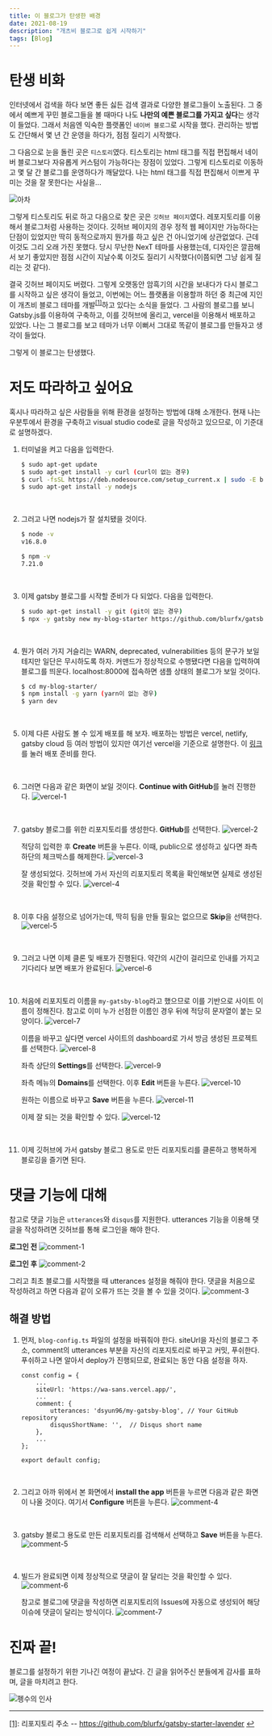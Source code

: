 ```yaml
---
title: 이 블로그가 탄생한 배경
date: 2021-08-19
description: "개츠비 블로그로 쉽게 시작하기"
tags: [Blog]
---
```


# 탄생 비화
인터넷에서 검색을 하다 보면 좋든 싫든 검색 결과로 다양한 블로그들이 노출된다. 그 중에서 예쁘게 꾸민 블로그들을 볼 때마다 나도 **나만의 예쁜 블로그를 가지고 싶다**는 생각이 들었다. 그래서 처음엔 익숙한 플랫폼인 `네이버 블로그`로 시작을 했다. 관리하는 방법도 간단해서 몇 년 간 운영을 하다가, 점점 질리기 시작했다.

그 다음으로 눈을 돌린 곳은 `티스토리`였다. 티스토리는 html 태그를 직접 편집해서 네이버 블로그보다 자유롭게 커스텀이 가능하다는 장점이 있었다. 그렇게 티스토리로 이동하고 몇 달 간 블로그를 운영하다가 깨달았다. 나는 html 태그를 직접 편집해서 이쁘게 꾸미는 것을 잘 못한다는 사실을...

![아차](acha.jpg)

그렇게 티스토리도 뒤로 하고 다음으로 찾은 곳은 `깃허브 페이지`였다. 레포지토리를 이용해서 블로그처럼 사용하는 것이다. 깃허브 페이지의 경우 정적 웹 페이지만 가능하다는 단점이 있었지만 딱히 동적으로까지 뭔가를 하고 싶은 건 아니었기에 상관없었다. 근데 이것도 그리 오래 가진 못했다. 당시 무난한 NexT 테마를 사용했는데, 디자인은 깔끔해서 보기 좋았지만 점점 시간이 지날수록 이것도 질리기 시작했다(이쯤되면 그냥 쉽게 질리는 것 같다).

결국 깃허브 페이지도 버렸다. 그렇게 오랫동안 암흑기의 시간을 보내다가 다시 블로그를 시작하고 싶은 생각이 들었고, 이번에는 어느 플랫폼을 이용할까 하던 중 최근에 지인이 개츠비 블로그 테마를 개발<sup id="rfn-1">[\[1\]](#fn-1)</sup>하고 있다는 소식을 들었다. 그 사람의 블로그를 보니 Gatsby.js를 이용하여 구축하고, 이를 깃허브에 올리고, vercel을 이용해서 배포하고 있었다. 나는 그 블로그를 보고 테마가 너무 이뻐서 그대로 똑같이 블로그를 만들자고 생각이 들었다.

그렇게 이 블로그는 탄생했다.

# 저도 따라하고 싶어요
혹시나 따라하고 싶은 사람들을 위해 환경을 설정하는 방법에 대해 소개한다. 현재 나는 우분투에서 환경을 구축하고 visual studio code로 글을 작성하고 있으므로, 이 기준대로 설명하겠다.

1. 터미널을 켜고 다음을 입력한다.
    ```bash
    $ sudo apt-get update
    $ sudo apt-get install -y curl (curl이 없는 경우)
    $ curl -fsSL https://deb.nodesource.com/setup_current.x | sudo -E bash -
    $ sudo apt-get install -y nodejs
    ```
<br>

2. 그러고 나면 nodejs가 잘 설치됐을 것이다.
    ```bash
    $ node -v
    v16.8.0

    $ npm -v
    7.21.0
    ```
<br>

3. 이제 gatsby 블로그를 시작할 준비가 다 되었다. 다음을 입력한다.
    ```bash
    $ sudo apt-get install -y git (git이 없는 경우)
    $ npx -y gatsby new my-blog-starter https://github.com/blurfx/gatsby-starter-lavender
    ```
<br>

4. 뭔가 여러 가지 거슬리는 WARN, deprecated, vulnerabilities 등의 문구가 보일 테지만 일단은 무시하도록 하자. 커맨드가 정상적으로 수행됐다면 다음을 입력하여 블로그를 띄운다. localhost:8000에 접속하면 샘플 상태의 블로그가 보일 것이다.
    ```bash
    $ cd my-blog-starter/
    $ npm install -g yarn (yarn이 없는 경우)
    $ yarn dev
    ```
<br>

5. 이제 다른 사람도 볼 수 있게 배포를 해 보자. 배포하는 방법은 vercel, netlify, gatsby cloud 등 여러 방법이 있지만 여기선 vercel을 기준으로 설명한다. 이 [링크](https://vercel.com/new/git/external?repository-url=https%3A%2F%2Fgithub.com%2Fblurfx%2Fgatsby-starter-lavender)를 눌러 배포 준비를 한다.
<br>

6. 그러면 다음과 같은 화면이 보일 것이다. **Continue with GitHub**를 눌러 진행한다.
    ![vercel-1](vercel-1.png)
<br>

7. gatsby 블로그를 위한 리포지토리를 생성한다. **GitHub**를 선택한다.
    ![vercel-2](vercel-2.png)
    <br>

    적당히 입력한 후 **Create** 버튼을 누른다. 이때, public으로 생성하고 싶다면 좌측 하단의 체크박스를 해제한다.
    ![vercel-3](vercel-3.png)
    <br>

    잘 생성되었다. 깃허브에 가서 자신의 리포지토리 목록을 확인해보면 실제로 생성된 것을 확인할 수 있다.
    ![vercel-4](vercel-4.png)
<br>

8. 이후 다음 설정으로 넘어가는데, 딱히 팀을 만들 필요는 없으므로 **Skip**을 선택한다.
    ![vercel-5](vercel-5.png)
<br>

9. 그러고 나면 이제 클론 및 배포가 진행된다. 약간의 시간이 걸리므로 인내를 가지고 기다리다 보면 배포가 완료된다.
    ![vercel-6](vercel-6.png)
<br>

10. 처음에 리포지토리 이름을 `my-gatsby-blog`라고 했으므로 이를 기반으로 사이트 이름이 정해진다. 참고로 이미 누가 선점한 이름인 경우 뒤에 적당히 문자열이 붙는 모양이다.
    ![vercel-7](vercel-7.png)
    <br>

    이름을 바꾸고 싶다면 vercel 사이트의 dashboard로 가서 방금 생성된 프로젝트를 선택한다.
    ![vercel-8](vercel-8.png)
    <br>

    좌측 상단의 **Settings**를 선택한다.
    ![vercel-9](vercel-9.png)
    <br>

    좌측 메뉴의 **Domains**를 선택한다. 이후 **Edit** 버튼을 누른다.
    ![vercel-10](vercel-10.png)
    <br>

    원하는 이름으로 바꾸고 **Save** 버튼을 누른다.
    ![vercel-11](vercel-11.png)
    <br>

    이제 잘 되는 것을 확인할 수 있다.
    ![vercel-12](vercel-12.png)
<br>

11. 이제 깃허브에 가서 gatsby 블로그 용도로 만든 리포지토리를 클론하고 행복하게 블로깅을 즐기면 된다.

# 댓글 기능에 대해
참고로 댓글 기능은 `utterances`와 `disqus`를 지원한다. utterances 기능을 이용해 댓글을 작성하려면 깃허브를 통해 로그인을 해야 한다.

**로그인 전**
![comment-1](comment-1.png)
<br>

**로그인 후**
![comment-2](comment-2.png)

그리고 최초 블로그를 시작했을 때 utterances 설정을 해줘야 한다. 댓글을 처음으로 작성하려고 하면 다음과 같이 오류가 뜨는 것을 볼 수 있을 것이다.
![comment-3](comment-3.png)

## 해결 방법
1. 먼저, `blog-config.ts` 파일의 설정을 바꿔줘야 한다. siteUrl을 자신의 블로그 주소, comment의 utterances 부분을 자신의 리포지토리로 바꾸고 커밋, 푸쉬한다. 푸쉬하고 나면 알아서 deploy가 진행되므로, 완료되는 동안 다음 설정을 하자.
    ```
    const config = {
        ...
        siteUrl: 'https://wa-sans.vercel.app/',
        ...
        comment: {
            utterances: 'dsyun96/my-gatsby-blog', // Your GitHub repository
            disqusShortName: '',  // Disqus short name
        },
        ...
    };

    export default config;
    ```
<br>

2. 그리고 아까 위에서 본 화면에서 **install the app** 버튼을 누르면 다음과 같은 화면이 나올 것이다. 여기서 **Configure** 버튼을 누른다.
    ![comment-4](comment-4.png)
<br>

3. gatsby 블로그 용도로 만든 리포지토리를 검색해서 선택하고 **Save** 버튼을 누른다.
    ![comment-5](comment-5.png)
<br>

4. 빌드가 완료되면 이제 정상적으로 댓글이 잘 달리는 것을 확인할 수 있다.
    ![comment-6](comment-6.png)
    <br>

    참고로 블로그에 댓글을 작성하면 리포지토리의 Issues에 자동으로 생성되어 해당 이슈에 댓글이 달리는 방식이다.
    ![comment-7](comment-7.png)

# 진짜 끝!
블로그를 설정하기 위한 기나긴 여정이 끝났다. 긴 글을 읽어주신 분들에게 감사를 표하며, 글을 마치려고 한다.

![펭수의 인사](pengsu.jpg)

---

<a id="fn-1">[\[1\]](#rfn-1)</a>: 리포지토리 주소 -- https://github.com/blurfx/gatsby-starter-lavender [↩](#rfn-1)